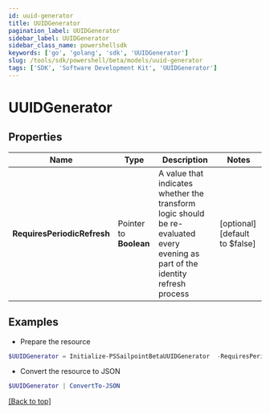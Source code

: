 ```yaml
---
id: uuid-generator
title: UUIDGenerator
pagination_label: UUIDGenerator
sidebar_label: UUIDGenerator
sidebar_class_name: powershellsdk
keywords: ['go', 'golang', 'sdk', 'UUIDGenerator'] 
slug: /tools/sdk/powershell/beta/models/uuid-generator
tags: ['SDK', 'Software Development Kit', 'UUIDGenerator']
---
```



# UUIDGenerator

## Properties

Name | Type | Description | Notes
------------ | ------------- | ------------- | -------------
**RequiresPeriodicRefresh** |  Pointer to **Boolean** | A value that indicates whether the transform logic should be re-evaluated every evening as part of the identity refresh process | [optional] [default to $false]

## Examples

- Prepare the resource
```powershell
$UUIDGenerator = Initialize-PSSailpointBetaUUIDGenerator  -RequiresPeriodicRefresh false
```

- Convert the resource to JSON
```powershell
$UUIDGenerator | ConvertTo-JSON
```


[[Back to top]](#) 

